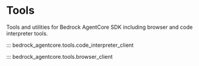 # Tools

Tools and utilities for Bedrock AgentCore SDK including browser and code interpreter tools.

::: bedrock_agentcore.tools.code_interpreter_client

::: bedrock_agentcore.tools.browser_client
